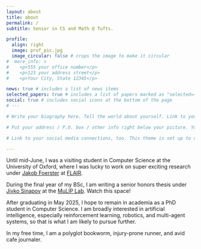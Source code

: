 ```yaml
---
layout: about
title: about
permalink: /
subtitle: Senior in CS and Math @ Tufts.

profile:
  align: right
  image: prof_pic.jpg
  image_circular: false # crops the image to make it circular
#  more_info: >
#    <p>555 your office number</p>
#    <p>123 your address street</p>
#    <p>Your City, State 12345</p>

news: true # includes a list of news items
selected_papers: true # includes a list of papers marked as "selected={true}"
social: true # includes social icons at the bottom of the page
# ---

# Write your biography here. Tell the world about yourself. Link to your favorite [subreddit](http://reddit.com). You can put a picture in, too. The code is already in, just name your picture `prof_pic.jpg` and put it in the `img/` folder.

# Put your address / P.O. box / other info right below your picture. You can also disable any of these elements by editing `profile` property of the YAML header of your `_pages/about.md`. Edit `_bibliography/papers.bib` and Jekyll will render your [publications page](/al-folio/publications/) automatically.

# Link to your social media connections, too. This theme is set up to use [Font Awesome icons](https://fontawesome.com/) and [Academicons](https://jpswalsh.github.io/academicons/), like the ones below. Add your Facebook, Twitter, LinkedIn, Google Scholar, or just disable all of them.

---
```


Until mid-June, I was a visiting student in Computer Science at the University of Oxford, where I was lucky to work on super exciting research under <a href='https://www.jakobfoerster.com/'>Jakob Foerster</a> at <a href='https://foersterlab.com/'>FLAIR</a>.

During the final year of my BSc, I am writing a senior honors thesis under <a href='https://www.eecs.tufts.edu/~jsinapov/'>Jivko Sinapov</a> at the <a href='https://mulip.cs.tufts.edu/'>MuLIP Lab</a>. Watch this space!

After graduating in May 2025, I hope to remain in academia as a PhD student in Computer Science. I am broadly interested in artificial intelligence, especially reinforcement learning, robotics, and multi-agent systems, so that is what I am likely to pursue further.

In my free time, I am a polyglot bookworm, injury-prone runner, and avid cafe journaler.

